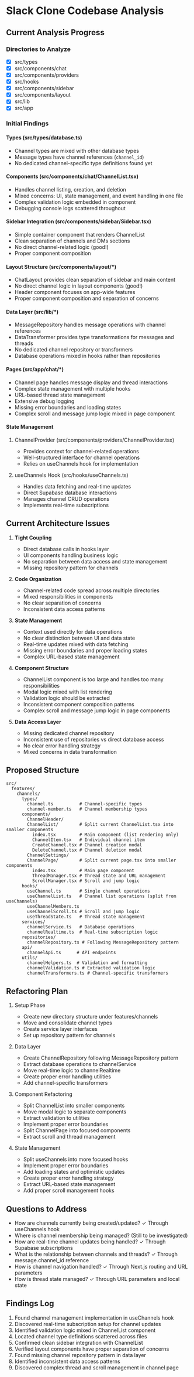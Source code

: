 # Slack Clone Codebase Analysis

## Current Analysis Progress

### Directories to Analyze
- [x] src/types
- [x] src/components/chat
- [x] src/components/providers
- [x] src/hooks
- [x] src/components/sidebar
- [x] src/components/layout
- [x] src/lib
- [x] src/app

### Initial Findings

#### Types (src/types/database.ts)
- Channel types are mixed with other database types
- Message types have channel references (`channel_id`)
- No dedicated channel-specific type definitions found yet

#### Components (src/components/chat/ChannelList.tsx)
- Handles channel listing, creation, and deletion
- Mixed concerns: UI, state management, and event handling in one file
- Complex validation logic embedded in component
- Debugging console logs scattered throughout

#### Sidebar Integration (src/components/sidebar/Sidebar.tsx)
- Simple container component that renders ChannelList
- Clean separation of channels and DMs sections
- No direct channel-related logic (good!)
- Proper component composition

#### Layout Structure (src/components/layout/*)
- ChatLayout provides clean separation of sidebar and main content
- No direct channel logic in layout components (good!)
- Header component focuses on app-wide features
- Proper component composition and separation of concerns

#### Data Layer (src/lib/*)
- MessageRepository handles message operations with channel references
- DataTransformer provides type transformations for messages and threads
- No dedicated channel repository or transformers
- Database operations mixed in hooks rather than repositories

#### Pages (src/app/chat/*)
- Channel page handles message display and thread interactions
- Complex state management with multiple hooks
- URL-based thread state management
- Extensive debug logging
- Missing error boundaries and loading states
- Complex scroll and message jump logic mixed in page component

#### State Management
1. ChannelProvider (src/components/providers/ChannelProvider.tsx)
   - Provides context for channel-related operations
   - Well-structured interface for channel operations
   - Relies on useChannels hook for implementation

2. useChannels Hook (src/hooks/useChannels.ts)
   - Handles data fetching and real-time updates
   - Direct Supabase database interactions
   - Manages channel CRUD operations
   - Implements real-time subscriptions

## Current Architecture Issues

1. **Tight Coupling**
   - Direct database calls in hooks layer
   - UI components handling business logic
   - No separation between data access and state management
   - Missing repository pattern for channels

2. **Code Organization**
   - Channel-related code spread across multiple directories
   - Mixed responsibilities in components
   - No clear separation of concerns
   - Inconsistent data access patterns

3. **State Management**
   - Context used directly for data operations
   - No clear distinction between UI and data state
   - Real-time updates mixed with data fetching
   - Missing error boundaries and proper loading states
   - Complex URL-based state management

4. **Component Structure**
   - ChannelList component is too large and handles too many responsibilities
   - Modal logic mixed with list rendering
   - Validation logic should be extracted
   - Inconsistent component composition patterns
   - Complex scroll and message jump logic in page components

5. **Data Access Layer**
   - Missing dedicated channel repository
   - Inconsistent use of repositories vs direct database access
   - No clear error handling strategy
   - Mixed concerns in data transformation

## Proposed Structure

```
src/
  features/
    channels/
      types/
        channel.ts          # Channel-specific types
        channel-member.ts   # Channel membership types
      components/
        ChannelHeader/     
        ChannelList/        # Split current ChannelList.tsx into smaller components
          index.tsx         # Main component (list rendering only)
          ChannelItem.tsx   # Individual channel item
          CreateChannel.tsx # Channel creation modal
          DeleteChannel.tsx # Channel deletion modal
        ChannelSettings/
        ChannelPage/        # Split current page.tsx into smaller components
          index.tsx         # Main page component
          ThreadManager.tsx # Thread state and URL management
          ScrollManager.tsx # Scroll and jump logic
      hooks/
        useChannel.ts       # Single channel operations
        useChannelList.ts   # Channel list operations (split from useChannels)
        useChannelMembers.ts
        useChannelScroll.ts # Scroll and jump logic
        useThreadState.ts   # Thread state management
      services/
        channelService.ts   # Database operations
        channelRealtime.ts  # Real-time subscription logic
      repositories/
        channelRepository.ts # Following MessageRepository pattern
      api/
        channelApi.ts      # API endpoints
      utils/
        channelHelpers.ts  # Validation and formatting
        channelValidation.ts # Extracted validation logic
        channelTransformers.ts # Channel-specific transformers
```

## Refactoring Plan

1. Setup Phase
   - Create new directory structure under features/channels
   - Move and consolidate channel types
   - Create service layer interfaces
   - Set up repository pattern for channels

2. Data Layer
   - Create ChannelRepository following MessageRepository pattern
   - Extract database operations to channelService
   - Move real-time logic to channelRealtime
   - Create proper error handling utilities
   - Add channel-specific transformers

3. Component Refactoring
   - Split ChannelList into smaller components
   - Move modal logic to separate components
   - Extract validation to utilities
   - Implement proper error boundaries
   - Split ChannelPage into focused components
   - Extract scroll and thread management

4. State Management
   - Split useChannels into more focused hooks
   - Implement proper error boundaries
   - Add loading states and optimistic updates
   - Create proper error handling strategy
   - Extract URL-based state management
   - Add proper scroll management hooks

## Questions to Address
- How are channels currently being created/updated? ✓ Through useChannels hook
- Where is channel membership being managed? (Still to be investigated)
- How are real-time channel updates being handled? ✓ Through Supabase subscriptions
- What is the relationship between channels and threads? ✓ Through message.channel_id reference
- How is channel navigation handled? ✓ Through Next.js routing and URL parameters
- How is thread state managed? ✓ Through URL parameters and local state

## Findings Log
1. Found channel management implementation in useChannels hook
2. Discovered real-time subscription setup for channel updates
3. Identified validation logic mixed in ChannelList component
4. Located channel type definitions scattered across files
5. Confirmed clean sidebar integration with ChannelList
6. Verified layout components have proper separation of concerns
7. Found missing channel repository pattern in data layer
8. Identified inconsistent data access patterns
9. Discovered complex thread and scroll management in channel page 